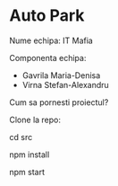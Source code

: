 # Auto Park

Nume echipa: IT Mafia

Componenta echipa:

* Gavrila Maria-Denisa
* Virna Stefan-Alexandru


Cum sa pornesti proiectul?

Clone la repo:

cd src

npm install

npm start
